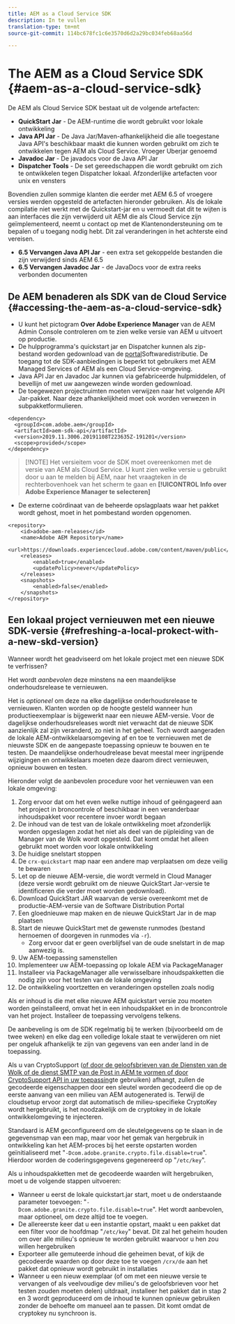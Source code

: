 ```yaml
---
title: AEM as a Cloud Service SDK
description: In te vullen
translation-type: tm+mt
source-git-commit: 114bc678fc1c6e3570d6d2a29bc034feb68aa56d

---
```



# The AEM as a Cloud Service SDK {#aem-as-a-cloud-service-sdk}

De AEM als Cloud Service SDK bestaat uit de volgende artefacten:

* **QuickStart Jar** - De AEM-runtime die wordt gebruikt voor lokale ontwikkeling
* **Java API Jar** - De Java Jar/Maven-afhankelijkheid die alle toegestane Java API&#39;s beschikbaar maakt die kunnen worden gebruikt om zich te ontwikkelen tegen AEM als Cloud Service. Vroeger Uberjar genoemd
* **Javadoc Jar** - De javadocs voor de Java API Jar
* **Dispatcher Tools** - De set gereedschappen die wordt gebruikt om zich te ontwikkelen tegen Dispatcher lokaal. Afzonderlijke artefacten voor unix en vensters

Bovendien zullen sommige klanten die eerder met AEM 6.5 of vroegere versies werden opgesteld de artefacten hieronder gebruiken. Als de lokale compilatie niet werkt met de Quickstart-jar en u vermoedt dat dit te wijten is aan interfaces die zijn verwijderd uit AEM die als Cloud Service zijn geïmplementeerd, neemt u contact op met de Klantenondersteuning om te bepalen of u toegang nodig hebt. Dit zal veranderingen in het achterste eind vereisen.

* **6.5 Vervangen Java API Jar** - een extra set gekoppelde bestanden die zijn verwijderd sinds AEM 6.5
* **6.5 Vervangen Javadoc Jar** - de JavaDocs voor de extra reeks verbonden documenten

## De AEM benaderen als SDK van de Cloud Service {#accessing-the-aem-as-a-cloud-service-sdk}

* U kunt het pictogram **Over Adobe Experience Manager** van de AEM Admin Console controleren om te zien welke versie van AEM u uitvoert op productie.
* De hulpprogramma&#39;s quickstart jar en Dispatcher kunnen als zip-bestand worden gedownload van de [portal](https://experience.adobe.com/#/downloads/content/software-distribution/en/aemcloud.html)Softwaredistributie. De toegang tot de SDK-aanbiedingen is beperkt tot gebruikers met AEM Managed Services of AEM als een Cloud Service-omgeving.
* Java API Jar en Javadoc Jar kunnen via gefabriceerde hulpmiddelen, of bevellijn of met uw aangewezen winde worden gedownload.
* De toegewezen projectruimten moeten verwijzen naar het volgende API Jar-pakket. Naar deze afhankelijkheid moet ook worden verwezen in subpakketformulieren.

```
<dependency>
  <groupId>com.adobe.aem</groupId>
  <artifactId>aem-sdk-api</artifactId>
  <version>2019.11.3006.20191108T223635Z-191201</version>
  <scope>provided</scope>
</dependency>
```

>[!NOTE] Het versieitem voor de SDK moet overeenkomen met de versie van AEM als Cloud Service. U kunt zien welke versie u gebruikt door u aan te melden bij AEM, naar het vraagteken in de rechterbovenhoek van het scherm te gaan en **[!UICONTROL Info over Adobe Experience Manager te selecteren]**

* De externe coördinaat van de beheerde opslagplaats waar het pakket wordt gehost, moet in het pombestand worden opgenomen.

```
<repository>
    <id>adobe-aem-releases</id>
    <name>Adobe AEM Repository</name>
    <url>https://downloads.experiencecloud.adobe.com/content/maven/public</url>
    <releases>
        <enabled>true</enabled>
        <updatePolicy>never</updatePolicy>
    </releases>
    <snapshots>
        <enabled>false</enabled>
    </snapshots>
</repository>
```

## Een lokaal project vernieuwen met een nieuwe SDK-versie {#refreshing-a-local-prokect-with-a-new-skd-version}

Wanneer wordt het geadviseerd om het lokale project met een nieuwe SDK te verfrissen?

Het wordt *aanbevolen* deze minstens na een maandelijkse onderhoudsrelease te vernieuwen.

Het is *optioneel* om deze na elke dagelijkse onderhoudsrelease te vernieuwen. Klanten worden op de hoogte gesteld wanneer hun productieexemplaar is bijgewerkt naar een nieuwe AEM-versie. Voor de dagelijkse onderhoudsreleases wordt niet verwacht dat de nieuwe SDK aanzienlijk zal zijn veranderd, zo niet in het geheel. Toch wordt aangeraden de lokale AEM-ontwikkelaarsomgeving af en toe te vernieuwen met de nieuwste SDK en de aangepaste toepassing opnieuw te bouwen en te testen. De maandelijkse onderhoudrelease bevat meestal meer ingrijpende wijzigingen en ontwikkelaars moeten deze daarom direct vernieuwen, opnieuw bouwen en testen.

Hieronder volgt de aanbevolen procedure voor het vernieuwen van een lokale omgeving:

1. Zorg ervoor dat om het even welke nuttige inhoud of geëngageerd aan het project in broncontrole of beschikbaar in een veranderbaar inhoudspakket voor recentere invoer wordt begaan
1. De inhoud van de test van de lokale ontwikkeling moet afzonderlijk worden opgeslagen zodat het niet als deel van de pijpleiding van de Manager van de Wolk wordt opgesteld. Dat komt omdat het alleen gebruikt moet worden voor lokale ontwikkeling
1. De huidige snelstart stoppen
1. De `crx-quickstart` map naar een andere map verplaatsen om deze veilig te bewaren
1. Let op de nieuwe AEM-versie, die wordt vermeld in Cloud Manager (deze versie wordt gebruikt om de nieuwe QuickStart Jar-versie te identificeren die verder moet worden gedownload).
1. Download QuickStart JAR waarvan de versie overeenkomt met de productie-AEM-versie van de Software Distribution Portal
1. Een gloednieuwe map maken en de nieuwe QuickStart Jar in de map plaatsen
1. Start de nieuwe QuickStart met de gewenste runmodes (bestand hernoemen of doorgeven in runmodes via `-r`).
   * Zorg ervoor dat er geen overblijfsel van de oude snelstart in de map aanwezig is.
1. Uw AEM-toepassing samenstellen
1. Implementeer uw AEM-toepassing op lokale AEM via PackageManager
1. Installeer via PackageManager alle verwisselbare inhoudspakketten die nodig zijn voor het testen van de lokale omgeving
1. De ontwikkeling voortzetten en veranderingen opstellen zoals nodig

Als er inhoud is die met elke nieuwe AEM quickstart versie zou moeten worden geïnstalleerd, omvat het in een inhoudspakket en in de broncontrole van het project. Installeer de toepassing vervolgens telkens.

De aanbeveling is om de SDK regelmatig bij te werken (bijvoorbeeld om de twee weken) en elke dag een volledige lokale staat te verwijderen om niet per ongeluk afhankelijk te zijn van gegevens van een ander land in de toepassing.

Als u van CryptoSupport ([of door de geloofsbrieven van de Diensten van de Wolk of de dienst SMTP van de Post in AEM te vormen of door CryptoSupport API in uw toepassing](https://helpx.adobe.com/experience-manager/6-5/sites/developing/using/reference-materials/javadoc/com/adobe/granite/crypto/CryptoSupport.html)te gebruiken) afhangt, zullen de gecodeerde eigenschappen door een sleutel worden gecodeerd die op de eerste aanvang van een milieu van AEM autogenerated is. Terwijl de cloudsetup ervoor zorgt dat automatisch de milieu-specifieke CryptoKey wordt hergebruikt, is het noodzakelijk om de cryptokey in de lokale ontwikkelomgeving te injecteren.

Standaard is AEM geconfigureerd om de sleutelgegevens op te slaan in de gegevensmap van een map, maar voor het gemak van hergebruik in ontwikkeling kan het AEM-proces bij het eerste opstarten worden geïnitialiseerd met &quot;`-Dcom.adobe.granite.crypto.file.disable=true`&quot;. Hierdoor worden de coderingsgegevens gegenereerd op &quot;`/etc/key`&quot;.

Als u inhoudspakketten met de gecodeerde waarden wilt hergebruiken, moet u de volgende stappen uitvoeren:

* Wanneer u eerst de lokale quickstart.jar start, moet u de onderstaande parameter toevoegen: &quot;`-Dcom.adobe.granite.crypto.file.disable=true`&quot;. Het wordt aanbevolen, maar optioneel, om deze altijd toe te voegen.
* De allereerste keer dat u een instantie opstart, maakt u een pakket dat een filter voor de hoofdmap &quot;`/etc/key`&quot; bevat. Dit zal het geheim houden om over alle milieu&#39;s opnieuw te worden gebruikt waarvoor u hen zou willen hergebruiken
* Exporteer alle gemuteerde inhoud die geheimen bevat, of kijk de gecodeerde waarden op door deze toe te voegen `/crx/de` aan het pakket dat opnieuw wordt gebruikt in installaties
* Wanneer u een nieuw exemplaar (of om met een nieuwe versie te vervangen of als veelvoudige dev milieu&#39;s de geloofsbrieven voor het testen zouden moeten delen) uitdraait, installeer het pakket dat in stap 2 en 3 wordt geproduceerd om de inhoud te kunnen opnieuw gebruiken zonder de behoefte om manueel aan te passen. Dit komt omdat de cryptokey nu synchroon is.